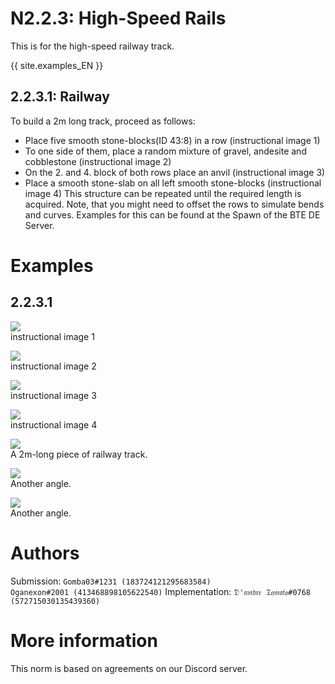 # N2.2.3: High-Speed Rails

This is for the high-speed railway track.

{{ site.examples_EN }}

## 2.2.3.1: Railway
To build a 2m long track, proceed as follows:
* Place five smooth stone-blocks(ID 43:8) in a row (instructional image 1)
* To one side of them, place a random mixture of gravel, andesite and cobblestone (instructional image 2)
* On the 2. and 4. block of both rows place an anvil (instructional image 3)
* Place a smooth stone-slab on all left smooth stone-blocks (instructional image 4)
This structure can be repeated until the required length is acquired. Note, that you might need to offset the rows to simulate bends and curves. Examples for this can be found at the Spawn of the BTE DE Server.

# Examples 

## 2.2.3.1

![](https://bte-n.github.io/resources/N2/2/3/pic_1.png)  
instructional image 1

![](https://bte-n.github.io/resources/N2/2/3/pic_2.png)  
instructional image 2

![](https://bte-n.github.io/resources/N2/2/3/pic_3.png)  
instructional image 3

![](https://bte-n.github.io/resources/N2/2/3/pic_4.png)  
instructional image 4

![](https://bte-n.github.io/resources/N2/2/3/pic_5.png)  
A 2m-long piece of railway track.

![](https://bte-n.github.io/resources/N2/2/3/pic_6.png)  
Another angle.

![](https://bte-n.github.io/resources/N2/2/3/pic_7.png)  
Another angle.

# Authors

Submission: `Gomba03#1231 (183724121295683584)`    
`Oganexon#2001 (413468898105622540)`
Implementation: `𝔇'𝔞𝔪𝔡𝔯𝔢 𝔗𝔬𝔪𝔞𝔱𝔬#0768 (572715030135439360)`

# More information

This norm is based on agreements on our Discord server.
